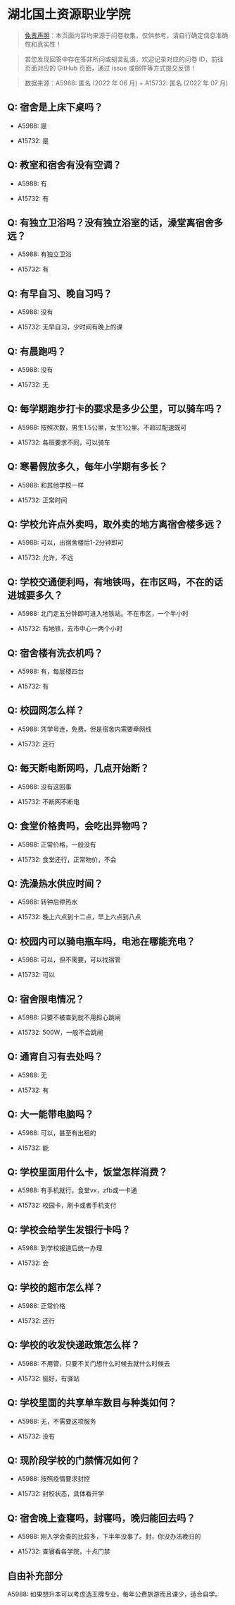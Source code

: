 # 湖北国土资源职业学院

> [免责声明](https://colleges.chat/#_3)：本页面内容均来源于问卷收集，仅供参考，请自行确定信息准确性和真实性！

> 若您发现回答中存在答非所问或胡言乱语，欢迎记录对应的问卷 ID，前往页面对应的 GitHub 页面，通过 issue 或邮件等方式提交反馈！

> 数据来源：A5988: 匿名 (2022 年 06 月) + A15732: 匿名 (2022 年 07 月)

## Q: 宿舍是上床下桌吗？

- A5988: 是

- A15732: 是

## Q: 教室和宿舍有没有空调？

- A5988: 有

- A15732: 有

## Q: 有独立卫浴吗？没有独立浴室的话，澡堂离宿舍多远？

- A5988: 有独立卫浴

- A15732: 有

## Q: 有早自习、晚自习吗？

- A5988: 没有

- A15732: 无早自习，少时间有晚上的课

## Q: 有晨跑吗？

- A5988: 没有

- A15732: 无

## Q: 每学期跑步打卡的要求是多少公里，可以骑车吗？

- A5988: 按照次数，男生1.5公里，女生1公里。不超过配速既可

- A15732: 各班要求不同，可以骑车

## Q: 寒暑假放多久，每年小学期有多长？

- A5988: 和其他学校一样

- A15732: 正常时间

## Q: 学校允许点外卖吗，取外卖的地方离宿舍楼多远？

- A5988: 可以，出宿舍楼后1-2分钟即可

- A15732: 允许，不远

## Q: 学校交通便利吗，有地铁吗，在市区吗，不在的话进城要多久？

- A5988: 北门走五分钟即可进入地铁站。不在市区，一个半小时

- A15732: 有地铁，去市中心一两个小时

## Q: 宿舍楼有洗衣机吗？

- A5988: 有，每层楼四台

- A15732: 有

## Q: 校园网怎么样？

- A5988: 凭学号连，免费。但是宿舍内需要牵网线

- A15732: 还行

## Q: 每天断电断网吗，几点开始断？

- A5988: 没有这回事

- A15732: 不断网不断电

## Q: 食堂价格贵吗，会吃出异物吗？

- A5988: 正常价格，一般没有

- A15732: 食堂还行，正常物价，不会

## Q: 洗澡热水供应时间？

- A5988: 转钟后停热水

- A15732: 晚上六点到十二点，早上六点到八点

## Q: 校园内可以骑电瓶车吗，电池在哪能充电？

- A5988: 可以，但不需要，可以找宿管

- A15732: 可以

## Q: 宿舍限电情况？

- A5988: 只要不被查到就不用担心跳闸

- A15732: 500W，一般不会跳闸

## Q: 通宵自习有去处吗？

- A5988: 无

- A15732: 有

## Q: 大一能带电脑吗？

- A5988: 可以，甚至有出租的

- A15732: 能

## Q: 学校里面用什么卡，饭堂怎样消费？

- A5988: 有手机就行。食堂vx，zfb或一卡通

- A15732: 校园卡，刷卡或者手机支付

## Q: 学校会给学生发银行卡吗？

- A5988: 到学校报道后统一办理

- A15732: 会

## Q: 学校的超市怎么样？

- A5988: 正常价格

- A15732: 还行

## Q: 学校的收发快递政策怎么样？

- A5988: 不用管，只要不关门想什么时候去就什么时候去

- A15732: 挺好，有驿站

## Q: 学校里面的共享单车数目与种类如何？

- A5988: 无，不需要这项服务

- A15732: 没有

## Q: 现阶段学校的门禁情况如何？

- A5988: 按照疫情要求封控

- A15732: 封校状态，具体看开学

## Q: 宿舍晚上查寝吗，封寝吗，晚归能回去吗？

- A5988: 刚入学会查的比较多，下半年没事了。封，你没办法晚归的

- A15732: 查寝看各学院，十点门禁

## 自由补充部分

A5988: 如果想升本可以考虑选王牌专业，每年公费旅游而且课少，适合自学。